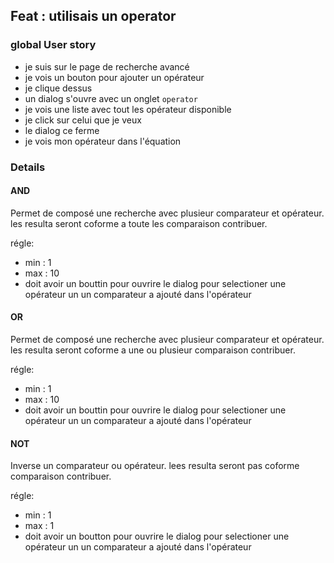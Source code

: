 ## Feat : utilisais un operator

### global User story
- je suis sur le page de recherche avancé
- je vois un bouton pour ajouter un opérateur
- je clique dessus
- un dialog s'ouvre avec un onglet `operator`
- je vois une liste avec tout les opérateur disponible
- je click sur celui que je veux
- le dialog ce ferme
- je vois mon opérateur dans l'équation

### Details
#### AND
Permet de composé une recherche avec plusieur comparateur et opérateur. les resulta seront coforme a toute les comparaison contribuer.

régle: 
- min : 1
- max : 10
- doit avoir un bouttin pour ouvrire le dialog pour selectioner une opérateur un un comparateur a ajouté dans l'opérateur

#### OR
Permet de composé une recherche avec plusieur comparateur et opérateur. les resulta seront coforme a une ou plusieur comparaison contribuer.

régle: 
- min : 1
- max : 10
- doit avoir un bouttin pour ouvrire le dialog pour selectioner une opérateur un un comparateur a ajouté dans l'opérateur

#### NOT
Inverse un comparateur ou opérateur. lees resulta seront pas coforme comparaison contribuer.

régle: 
- min : 1
- max : 1
- doit avoir un boutton pour ouvrire le dialog pour selectioner une opérateur un un comparateur a ajouté dans l'opérateur